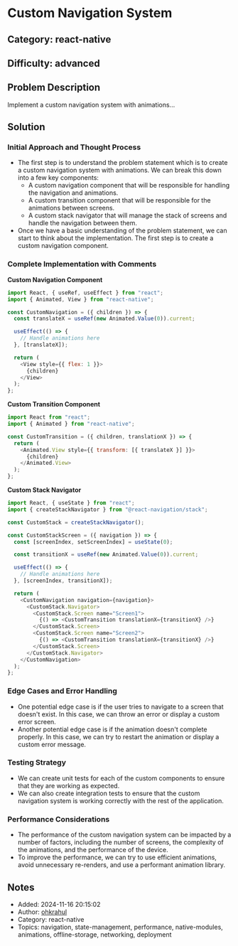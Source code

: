 # Custom Navigation System

## Category: react-native
## Difficulty: advanced

## Problem Description
Implement a custom navigation system with animations...

## Solution
### Initial Approach and Thought Process

- The first step is to understand the problem statement which is to create a custom navigation system with animations. We can break this down into a few key components:
  - A custom navigation component that will be responsible for handling the navigation and animations.
  - A custom transition component that will be responsible for the animations between screens.
  - A custom stack navigator that will manage the stack of screens and handle the navigation between them.
- Once we have a basic understanding of the problem statement, we can start to think about the implementation. The first step is to create a custom navigation component.

### Complete Implementation with Comments

**Custom Navigation Component**
```javascript
import React, { useRef, useEffect } from "react";
import { Animated, View } from "react-native";

const CustomNavigation = ({ children }) => {
  const translateX = useRef(new Animated.Value(0)).current;

  useEffect(() => {
    // Handle animations here
  }, [translateX]);

  return (
    <View style={{ flex: 1 }}>
      {children}
    </View>
  );
};
```

**Custom Transition Component**
```javascript
import React from "react";
import { Animated } from "react-native";

const CustomTransition = ({ children, translationX }) => {
  return (
    <Animated.View style={{ transform: [{ translateX }] }}>
      {children}
    </Animated.View>
  );
};
```

**Custom Stack Navigator**
```javascript
import React, { useState } from "react";
import { createStackNavigator } from "@react-navigation/stack";

const CustomStack = createStackNavigator();

const CustomStackScreen = ({ navigation }) => {
  const [screenIndex, setScreenIndex] = useState(0);

  const transitionX = useRef(new Animated.Value(0)).current;

  useEffect(() => {
    // Handle animations here
  }, [screenIndex, transitionX]);

  return (
    <CustomNavigation navigation={navigation}>
      <CustomStack.Navigator>
        <CustomStack.Screen name="Screen1">
          {() => <CustomTransition translationX={transitionX} />}
        </CustomStack.Screen>
        <CustomStack.Screen name="Screen2">
          {() => <CustomTransition translationX={transitionX} />}
        </CustomStack.Screen>
      </CustomStack.Navigator>
    </CustomNavigation>
  );
};
```

### Edge Cases and Error Handling

- One potential edge case is if the user tries to navigate to a screen that doesn't exist. In this case, we can throw an error or display a custom error screen.
- Another potential edge case is if the animation doesn't complete properly. In this case, we can try to restart the animation or display a custom error message.

### Testing Strategy

- We can create unit tests for each of the custom components to ensure that they are working as expected.
- We can also create integration tests to ensure that the custom navigation system is working correctly with the rest of the application.

### Performance Considerations

- The performance of the custom navigation system can be impacted by a number of factors, including the number of screens, the complexity of the animations, and the performance of the device.
- To improve the performance, we can try to use efficient animations, avoid unnecessary re-renders, and use a performant animation library.

## Notes
- Added: 2024-11-16 20:15:02
- Author: [ohkrahul](https://github.com/ohkrahul)
- Category: react-native
- Topics: navigation, state-management, performance, native-modules, animations, offline-storage, networking, deployment
